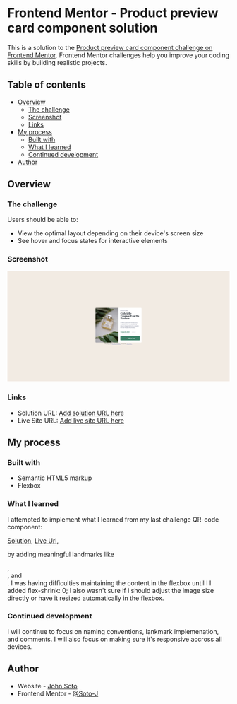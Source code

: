 # Frontend Mentor - Product preview card component solution

This is a solution to the [Product preview card component challenge on Frontend Mentor](https://www.frontendmentor.io/challenges/product-preview-card-component-GO7UmttRfa). Frontend Mentor challenges help you improve your coding skills by building realistic projects. 

## Table of contents

- [Overview](#overview)
  - [The challenge](#the-challenge)
  - [Screenshot](#screenshot)
  - [Links](#links)
- [My process](#my-process)
  - [Built with](#built-with)
  - [What I learned](#what-i-learned)
  - [Continued development](#continued-development)
- [Author](#author)

## Overview

### The challenge

Users should be able to:

- View the optimal layout depending on their device's screen size
- See hover and focus states for interactive elements

### Screenshot

![](./design/Screenshot-Frontend-Mentor-Product-preview-card-component.png)


### Links

- Solution URL: [Add solution URL here](https://github.com/Soto-J/product-preview-card-component)
- Live Site URL: [Add live site URL here](https://soto-j.github.io/product-preview-card-component/)

## My process

### Built with

- Semantic HTML5 markup
- Flexbox

### What I learned

I attempted to implement what I learned from my last challenge 
QR-code component:

[Solution](https://github.com/Soto-J/qr-code-card),
[Live Url](https://soto-j.github.io/qr-code-card/),

by adding meaningful landmarks like <main>, <aside>, and <footer>.
I was having difficulties maintaining the content in the flexbox until I
I added flex-shrink: 0;
I also wasn't sure if i should adjust the image size directly or have it resized automatically in the flexbox.

### Continued development

I will continue to focus on naming conventions, lankmark implemenation, and comments. I will also focus on making sure it's responsive accross all devices.



## Author

- Website - [John Soto](https://github.com/Soto-J)
- Frontend Mentor - [@Soto-J](https://www.frontendmentor.io/profile/Soto-J)